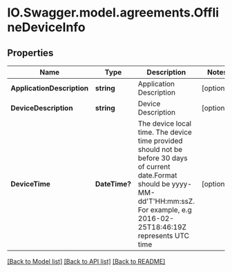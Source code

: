 # IO.Swagger.model.agreements.OfflineDeviceInfo
## Properties

Name | Type | Description | Notes
------------ | ------------- | ------------- | -------------
**ApplicationDescription** | **string** | Application Description | [optional] 
**DeviceDescription** | **string** | Device Description | [optional] 
**DeviceTime** | **DateTime?** | The device local time. The device time provided should not be before 30 days of current date.Format should be yyyy-MM-dd&#39;T&#39;HH:mm:ssZ. For example, e.g 2016-02-25T18:46:19Z represents UTC time | [optional] 

[[Back to Model list]](../README.md#documentation-for-models) [[Back to API list]](../README.md#documentation-for-api-endpoints) [[Back to README]](../README.md)


